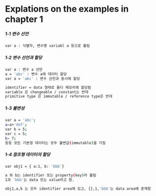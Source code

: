 # Explations on the examples in chapter 1

##### 1-1 변수 선언
```bash
var a : 식별자, 변수명 variabl a 등으로 불림
```

##### 1-2 변수 선언과 할당
```bash
var a : 변수 a 선언
a = 'abc' : 변수 a에 데이터 할당
var a = 'abc' : 변수 선언과 동시에 할당

identifier = data 형태로 둘다 메모리에 할당됨
variable 은 changeable / constant는 반대
primitive type 은 immutable / reference type은 반대
```

##### 1-3 불변성
```bash
var a = 'abc';
a=a+'def';
var b = 5;
var c = 5;
b= 7; 
등등 모든 기본형 데이터는 모두 불변값(immutable)을 가짐
```

##### 1-4 참조형 데이터의 할당
```bash
var obj1 = { a:1, b: 'bbb'}

a 와 b는 identifier 또는 property(key)라 불림
1과 'bbb'는 data 또는 value라고 함.

obj1,a,b 는 모두 identifier area에 있고, {},1,'bbb'는 data area에 존재함
```



